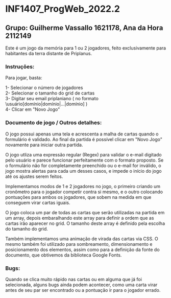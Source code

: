 # INF1407_ProgWeb_2022.2

## Grupo: Guilherme Vassallo 1621178, Ana da Hora 2112149

Este é um jogo da memória para 1 ou 2 jogadores, feito exclusivamente para habitantes da terra distante de Priplanus.

### Instruções:

Para jogar, basta:

1- Selecionar o número de jogadores<br>
2- Selecionar o tamanho do grid de cartas<br>
3- Digitar seu email priplaniano ( no formato \usuário[domínio|domínio|...|domínio] )<br>
4- Clicar em "Novo Jogo"

### Documento de jogo / Outros detalhes:

O jogo possui apenas uma tela e acrescenta a malha de cartas quando o formulário é validado. Ao final da partida é possível clicar em "Novo Jogo" novamente para iniciar outra partida.

O jogo utliza uma expressão regular (Regex) para validar o e-mail digitado pelo usuário e parece funcionar perfeitamente com o formato proposto. Se o formulário não for completamente preenchido ou o e-mail for inválido, o jogo mostra alertas para cada um desses casos, e impede o início do jogo até os ajustes serem feitos.

Implementamos modos de 1 e 2 jogadores no jogo, o primeiro criando um cronômetro para o jogador competir contra si mesmo, e o outro colocando pontuações para ambos os jogadores, que sobem na medida em que conseguem virar cartas iguais.

O jogo coloca um par de todas as cartas que serão utilizadas na partida em um array, depois embaralhando este array para definir a ordem que as cartas irão aparecer no grid. O tamanho deste array é definido pela escolha do tamanho do grid.

Também implementamos uma animação de virada das cartas via CSS. O mesmo também foi utilizado para sombreamento, dimensionamento e posicionamento dos elementos, assim como para a definição da fonte do documento, que obtivemos da biblioteca Google Fonts.

### Bugs:

Quando se clica muito rápido nas cartas ou em alguma que já foi selecionada, alguns bugs ainda podem acontecer, como uma carta virar antes de seu par ser encontrado ou a pontuação ir para o jogador errado.
